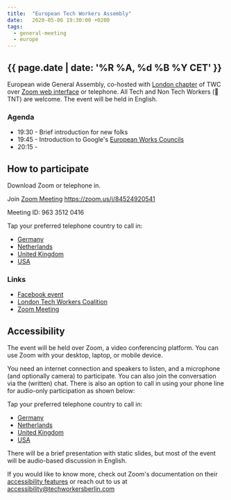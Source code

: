 ```yaml
---
title:  "European Tech Workers Assembly"
date:   2020-05-06 19:30:00 +0200
tags:
  - general-meeting
  - europe
---
```



## {{ page.date | date: '%R %A, %d %B %Y CET' }}
European wide General Assembly, co-hosted with [London chapter](https://techworkerscoalition.org/london/) of TWC over [Zoom web interface](https://zoom.us/j/84524920541) or telephone.
All Tech and Non Tech Workers (🧨 TNT) are welcome. The event will be held in English.  

### Agenda

* 19:30 - Brief introduction for new folks
* 19:45 - Introduction to Google's [European Works Councils](https://www.worker-participation.eu/European-Works-Councils)
* 20:15 -

## How to participate

Download Zoom or telephone in.

Join [Zoom Meeting](https://zoom.us/j/84524920541) https://zoom.us/j/84524920541

Meeting ID: 963 3512 0416

Tap your preferred telephone country to call in:
- <a href="tel:+496950502596,,84524920541#">Germany</a>
- <a href="tel:+31207947345,,84524920541#">Netherlands</a>
- <a href="tel:+442080806592,,84524920541#">United Kingdom</a>
- <a href="tel:+12532158782,,84524920541#">USA</a>

### Links

- [Facebook event](https://www.facebook.com/events/2513878028863369/)
- [London Tech Workers Coalition](https://www.facebook.com/TechWorkersLDN)
- [Zoom Meeting](https://zoom.us/j/84524920541)
## Accessibility

The event will be held over Zoom, a video conferencing platform. You can use Zoom with your desktop, laptop, or mobile device.

You need an internet connection and speakers to listen, and a microphone (and optionally camera) to participate. You can also join the conversation via the (written) chat. There is also an option to call in using your phone line for audio-only participation as shown below:

Tap your preferred telephone country to call in:
- <a href="tel:+496950502596,,84524920541#">Germany</a>
- <a href="tel:+31207947345,,84524920541#">Netherlands</a>
- <a href="tel:+442080806592,,84524920541#">United Kingdom</a>
- <a href="tel:+12532158782,,84524920541#">USA</a>

There will be a brief presentation with static slides, but most of the event will be audio-based discussion in English.

If you would like to know more, check out Zoom's documentation on their [accessibility features](https://zoom.us/accessibility) or reach out to us at accessibility@techworkersberlin.com

